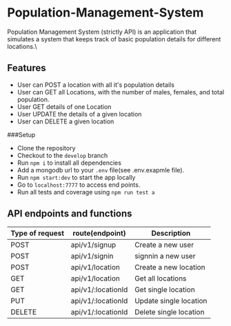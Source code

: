 # Population-Management-System
Population Management System (strictly API) is an application that simulates a system that keeps track of basic population details for different locations.\


## Features
* User can POST a location with all it's population details
* User can GET all Locations, with the number of males, females, and total population.
* User GET details of one Location
* User UPDATE the details of a given location
* User can DELETE a given location


###Setup

* Clone the repository
* Checkout to the `develop` branch
* Run `npm i` to install all dependencies
* Add a mongodb url to your `.env` file(see .env.exapmle file).
* Run `npm start:dev` to start the app locally
* Go to `localhost:7777` to access end points.
* Run all tests and coverage using `npm run test a`


## API endpoints and functions

Type of request | route(endpoint)       | Description
----------------| ----------| --------------------
POST     |api/v1/signup|Create a new user
POST     |api/v1/signin|signnin a new user
POST     |api/v1/location|Create a new location
GET      |api/v1/location|Get all locations
GET      |api/v1/:locationId|Get single location
PUT      |api/v1/:locationId|Update single location
DELETE   |api/v1/:locationId|Delete single location
